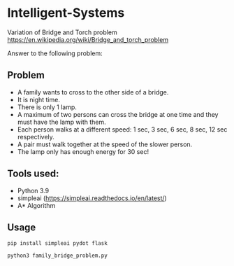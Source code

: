 # Intelligent-Systems

Variation of Bridge and Torch problem https://en.wikipedia.org/wiki/Bridge_and_torch_problem

Answer to the following problem:

## Problem

*  A family wants to cross to the other side of a bridge.
* It is night time.
* There is only 1 lamp.
* A maximum of two persons can cross the bridge at one time and they must have the lamp with them.
* Each person walks at a different speed: 1 sec, 3 sec, 6 sec, 8 sec, 12 sec respectively.
* A pair must walk together at the speed of the slower person.
* The lamp only has enough energy for 30 sec!

## Tools used:

* Python 3.9
* simpleai (https://simpleai.readthedocs.io/en/latest/)
* A* Algorithm

## Usage
```
pip install simpleai pydot flask
```
```
python3 family_bridge_problem.py
```
